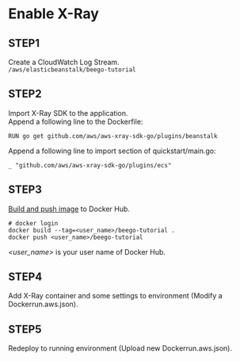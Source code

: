 # Enable X-Ray

## STEP1
Create a CloudWatch Log Stream.  
`/aws/elasticbeanstalk/beego-tutorial`


## STEP2
Import X-Ray SDK to the application.  
Append a following line to the Dockerfile:

```
RUN go get github.com/aws/aws-xray-sdk-go/plugins/beanstalk
```

Append a following line to import section of quickstart/main.go:

```
_ "github.com/aws/aws-xray-sdk-go/plugins/ecs"
```


## STEP3

[Build and push image](https://qiita.com/moru3/items/32931813db81d891effb) to Docker Hub.

```
# docker login
docker build --tag=<user_name>/beego-tutorial .
docker push <user_name>/beego-tutorial
```

*<user_name>* is your user name of Docker Hub.

## STEP4
Add X-Ray container and some settings to environment (Modify a Dockerrun.aws.json).


## STEP5
Redeploy to running environment (Upload new Dockerrun.aws.json).
